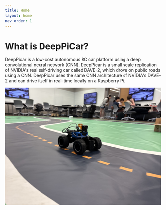 ```yaml
---
title: Home
layout: home
nav_order: 1
---
```


# What is DeepPiCar?

DeepPicar is a low-cost autonomous RC car platform using a deep convolutional neural network (CNN). DeepPicar is a small scale replication of NVIDIA's real self-driving car called DAVE-2, which drove on public roads using a CNN. DeepPicar uses the same CNN architecture of NVIDIA's DAVE-2 and can drive itself in real-time locally on a Raspberry Pi.

![Alt text](images/Image.jpeg)
